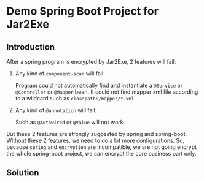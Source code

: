 # Demo Spring Boot Project for Jar2Exe

## Introduction
After a spring program is encrypted by Jar2Exe, 2 features will fail:

1. Any kind of `component-scan` will fail:

	Program could not automatically find and instantiate a `@Service` or `@Controller` or `@Mapper` bean. It could not find mapper xml file according to a wildcard such as `classpath:/mapper/*.xml`.

2. Any kind of `@annotation` will fail:

	Such as `@Autowired` or `@Value` will not work.
	
But these 2 features are strongly suggested by spring and spring-boot. Without these 2 features, we need to do a lot more configurations. So, because `spring` and `encryption` are incompatible, we are not going encrypt the whole spring-boot project, we can encrypt the core business part only.

## Solution
